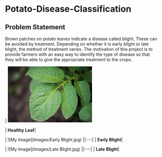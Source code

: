 # Potato-Disease-Classification
## Problem Statement
Brown patches on potato leaves indicate a disease called blight. These can be avoided by treatment. Depending on whether it is early blight or late blight, the method of treatment varies. The motivation of this project is to provide farmers with an easy way to identify the type of disease so that they will be able to give the appropriate treatment to the crops. 

| ![My Image](Images/Healthy.jpg)

| <b>Healthy Leaf</b>|

| ![My Image](Images/Early Blight.jpg)
||:--:|
| <b>Early Blight</b>|

| ![My Image](Images/Late Blight.jpg)
||:--:|
| <b>Late Blight</b>|
